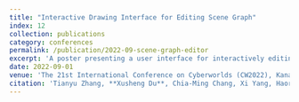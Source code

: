 ```yaml
---
title: "Interactive Drawing Interface for Editing Scene Graph"
index: 12
collection: publications
category: conferences
permalink: /publication/2022-09-scene-graph-editor
excerpt: 'A poster presenting a user interface for interactively editing scene graphs.'
date: 2022-09-01
venue: 'The 21st International Conference on Cyberworlds (CW2022), Kanazawa, Japan'
citation: 'Tianyu Zhang, **Xusheng Du**, Chia-Ming Chang, Xi Yang, Haoran Xie.' 
---
```

